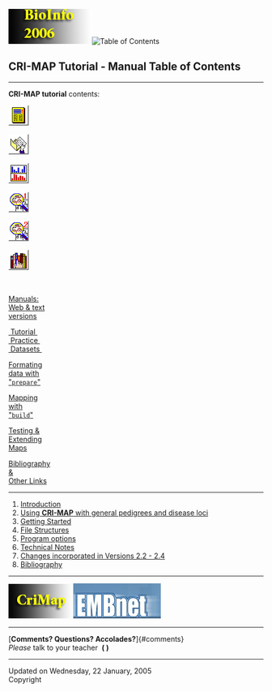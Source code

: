 [](http://teacher.bmc.uu.se/BIOINFO2005/index.html)[![cri-map\"](Pictures/crimicon.gif)](index-2.html)![Table
of Contents](Pictures/manuatoc.gif)

CRI-MAP Tutorial - Manual Table of Contents
-------------------------------------------

------------------------------------------------------------------------

**CRI-MAP tutorial** contents:

[![Manuals](Pictures/manual.gif)](crimanua.html)

[![Data Sets](Pictures/datasets.gif)](datasets.html)

[![Data Formatting](Pictures/datafrmt.gif)](datafrmt.html)

[![Mapping & LOD scores](Pictures/analyse1.gif)](analyse1.html)

[![Testing & X-overs](Pictures/analyse2.gif)](analyse2.html)

[![Bibliography & Links](Pictures/biblinks.gif)](biblinks.html)

 

[Manuals:\
Web & text\
versions](crimanua.html)

[ Tutorial \
 Practice \
 Datasets ](datasets.html)

[Formating\
data with\
\"`prepare`\"](datafrmt.html)

[Mapping\
with\
\"`build`\"](analyse1.html)

[Testing &\
Extending\
Maps](analyse2.html)

[Bibliography\
&\
Other Links](biblinks.html)

------------------------------------------------------------------------

1.  [Introduction](wwwversn.html#RTFToC4)
2.  [Using **CRI-MAP** with general pedigrees and disease
    loci](wwwversn.html#RTFToC27)
3.  [Getting Started](wwwversn.html#RTFToC28)
4.  [File Structures](wwwversn.html#RTFToC29)
5.  [Program options](wwwversn.html#RTFToC34)
6.  [Technical Notes](wwwversn.html#RTFToC46)
7.  [Changes incorporated in Versions 2.2 - 2.4](wwwversn.html#RTFToC47)
8.  [Bibliography](wwwversn.html#RTFToC48)

------------------------------------------------------------------------

[![](Pictures/embticon.gif)](http://teacher.bmc.uu.se/BIOINFO2005/index.html)[![](Pictures/hgmbicon.gif)](http://www.embnet.org/index.html)

------------------------------------------------------------------------

[**Comments? Questions? Accolades?**]{#comments}\
*Please* talk to your teacher  **( )**

------------------------------------------------------------------------

Updated on Wednesday, 22 January, 2005\
Copyright
